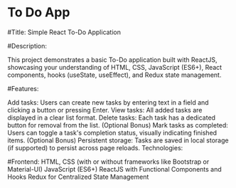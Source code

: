 # To Do App

#Title: Simple React To-Do Application

#Description:

This project demonstrates a basic To-Do application built with ReactJS, showcasing your understanding of HTML, CSS, JavaScript (ES6+), React components, hooks (useState, useEffect), and Redux state management.

#Features:

Add tasks: Users can create new tasks by entering text in a field and clicking a button or pressing Enter.
View tasks: All added tasks are displayed in a clear list format.
Delete tasks: Each task has a dedicated button for removal from the list.
(Optional Bonus) Mark tasks as completed: Users can toggle a task's completion status, visually indicating finished items.
(Optional Bonus) Persistent storage: Tasks are saved in local storage (if supported) to persist across page reloads.
Technologies:

#Frontend: HTML, CSS (with or without frameworks like Bootstrap or Material-UI)
JavaScript (ES6+)
ReactJS with Functional Components and Hooks
Redux for Centralized State Management